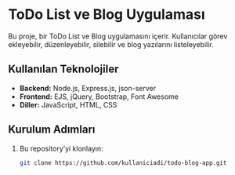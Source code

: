 # ToDo List ve Blog Uygulaması

Bu proje, bir ToDo List ve Blog uygulamasını içerir. Kullanıcılar görev ekleyebilir, düzenleyebilir, silebilir ve blog yazılarını listeleyebilir.

## Kullanılan Teknolojiler
- **Backend:** Node.js, Express.js, json-server
- **Frontend:** EJS, jQuery, Bootstrap, Font Awesome
- **Diller:** JavaScript, HTML, CSS

## Kurulum Adımları
1. Bu repository’yi klonlayın:
   ```bash
   git clone https://github.com/kullaniciadi/todo-blog-app.git